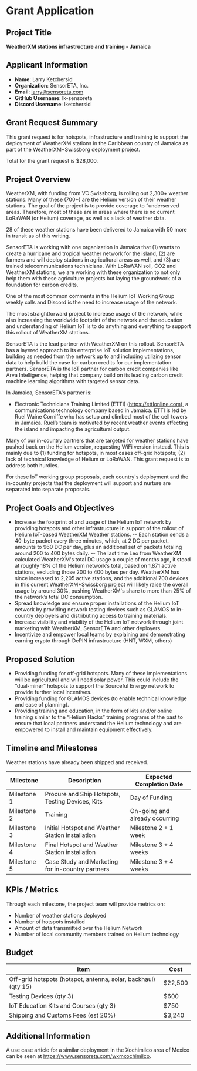 # Grant Application

## Project Title
**WeatherXM stations infrastructure and training - Jamaica**

## Applicant Information
- **Name**: Larry Ketchersid
- **Organization**: SensorETA, Inc.
- **Email**: larry@sensoreta.com
- **GitHub Username**: lk-sensoreta
- **Discord Username**: lketchersid

## Grant Request Summary
This grant request is for hotspots, infrastructure and training to support the deployment of WeatherXM stations in the Caribbean country of Jamaica as part of the WeatherXM+Swissborg deployment project. 

Total for the grant request is $28,000.

## Project Overview
WeatherXM, with funding from VC Swissborg, is rolling out 2,300+ weather stations. Many of these (700+) are the Helium version of their weather stations. The goal of the project is to provide coverage to “underserved areas. Therefore, most of these are in areas where there is no current LoRaWAN (or Helium) coverage, as well as a lack of weather data.

28 of these weather stations have been delivered to Jamaica with 50 more in transit as of this writing.

SensorETA is working with one organization in Jamaica that (1) wants to create a hurricane and tropical weather network for the island, (2) are farmers and will deploy stations in agricultural areas as well, and (3) are trained telecommunications technicians. With LoRaWAN soil, CO2 and WeatherXM stations, we are working with these organization to not only help them with these agriculture projects but laying the groundwork of a foundation for carbon credits.

One of the most common comments in the Helium IoT Working Group weekly calls and Discord is the need to increase usage of the network.

The most straightforward project to increase usage of the network, while also increasing the worldwide footprint of the network and the education and understanding of Helium IoT is to do anything and everything to support this rollout of WeatherXM stations.

SensorETA is the lead partner with WeatherXM on this rollout. SensorETA has a layered approach to its enterprise IoT solution implementations, building as needed from the network up to and including utilizing sensor data to help build the case for carbon credits for our implementation partners. SensorETA is the IoT partner for carbon credit companies like Arva Intelligence, helping that company build on its leading carbon credit machine learning algorithms with targeted sensor data.

In Jamaica, SensorETA's partner is:
- Electronic Technicians Training Limited (ETTI) (https://ettlonline.com), a communications technology company based in Jamaica. ETTI is led by Ruel Waine Corniffe who has setup and climbed most of the cell towers in Jamaica. Ruel’s team is motivated by recent weather events effecting the island and impacting the agricultural output. 

Many of our in-country partners that are targeted for weather stations have pushed back on the Helium version, requesting WiFi version instead. This is mainly due to (1) funding for hotspots, in most cases off-grid hotspots; (2) lack of technical knowledge of Helium or LoRaWAN. This grant request is to address both hurdles.

For these IoT working group proposals, each country's deployment and the in-country projects that the deployment will support and nurture are separated into separate proposals.

## Project Goals and Objectives
- Increase the footprint of and usage of the Helium IoT network by providing hotspots and other infrastructure in support of the rollout of Helium IoT-based WeatherXM Weather stations.
-- Each station sends a 40-byte packet every three minutes, which, at 2 DC per packet, amounts to 960 DC per day, plus an additional set of packets totaling around 200 to 400 bytes daily.
-- The last time Leo from WeatherXM calculated WeatherXM's total DC usage a couple of months ago, it stood at roughly 18% of the Helium network’s total, based on 1,871 active stations, excluding those 200 to 400 bytes per day. WeatherXM has since increased to 2,205 active stations, and the additional 700 devices in this current WeatherXM+Swissborg project will likely raise the overall usage by around 30%, pushing WeatherXM's share to more than 25% of the network’s total DC consumption. 
- Spread knowledge and ensure proper installations of the Helium IoT network by providing network testing devices such as GLAMOS to in-country deployers and distributing access to training materials.
- Increase visibility and viability of the Helium IoT network through joint marketing with WeatherXM, SensorETA and other deployers.
- Incentivize and empower local teams by explaining and demonstrating earning crypto through DePIN infrastructure (HNT, WXM, others)

## Proposed Solution
- Providing funding for off-grid hotspots. Many of these implementations will be agricultural and will need solar power. This could include the “dual-miner” hotspots to support the Sourceful Energy network to provide further local incentives.
- Providing funding for GLAMOS devices (to enable technical knowledge and ease of planning).
- Providing training and education, in the form of kits and/or online training similar to the “Helium Hacks” training programs of the past to ensure that local partners understand the Helium technology and are empowered to install and maintain equipment effectively.

## Timeline and Milestones
Weather stations have already been shipped and received.

| Milestone | Description | Expected Completion Date |
| --------- | ----------- | ------------------------ |
| Milestone 1 | Procure and Ship Hotspots, Testing Devices, Kits | Day of Funding |
| Milestone 2 | Training | On-going and already occurring |
| Milestone 3 | Initial Hotspot and Weather Station installation | Milestone 2 + 1 week |
| Milestone 4 | Final Hotspot and Weather Station installation | Milestone 3 + 4 weeks |
| Milestone 5 | Case Study and Marketing for in-country partners | Milestone 3 + 4 weeks |

## KPIs / Metrics

Through each milestone, the project team will provide metrics on:
- Number of weather stations deployed
- Number of hotspots installed
- Amount of data transmitted over the Helium Network
- Number of local community members trained on Helium technology

## Budget

| Item | Cost |
| ---- | ---- |
| Off-grid hotspots (hotspot, antenna, solar, backhaul) (qty 15) | $22,500 | 
| Testing Devices (qty 3) | $600 |
| IoT Education Kits and Courses (qty 3) | $750 |
| Shipping and Customs Fees (est 20%) | $3,240

## Additional Information
A use case article for a similar deployment in the Xochimilco area of Mexico can be seen at https://www.sensoreta.com/wxmxochimilco.

---